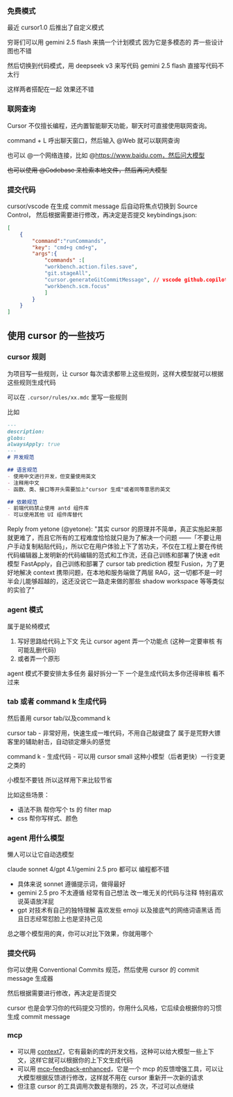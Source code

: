 ### 免费模式

最近 cursor1.0 后推出了自定义模式

穷哥们可以用 gemini 2.5 flash 来搞一个计划模式 因为它是多模态的 弄一些设计图也不错

然后切换到代码模式，用 deepseek v3 来写代码 gemini 2.5 flash 直接写代码不太行

这样两者搭配在一起 效果还不错

### 联网查询

Cursor 不仅擅长编程，还内置智能聊天功能，聊天时可直接使用联网查询。

command + L 呼出聊天窗口，然后输入 @Web 就可以联网查询

也可以 @一个网络连接，比如 @https://www.baidu.com，然后问大模型

~~也可以使用 @Codebase 来检索本地文件，然后再问大模型~~

### 提交代码

cursor/vscode 在生成 commit message 后自动将焦点切换到 Source Control，
然后根据需要进行修改，再决定是否提交
keybindings.json:

```json
[
    {
        "command":"runCommands",
        "key": "cmd+g cmd+g",
        "args":{
            "commands" :[
            "workbench.action.files.save",
            "git.stageAll",
            "cursor.generateGitCommitMessage", // vscode github.copilot.git.generateCommitMessage
            "workbench.scm.focus"
            ]
        }
    }
]
```

## 使用 cursor 的一些技巧

### cursor 规则

为项目写一些规则，让 cursor 每次请求都带上这些规则，这样大模型就可以根据这些规则生成代码

可以在 `.cursor/rules/xx.mdc` 里写一些规则

比如
```markdown
---
description:
globs:
alwaysApply: true
---
# 开发规范

## 语言规范
- 使用中文进行开发，但变量使用英文
- 注释用中文
- 函数、类、接口等开头需要加上"cursor 生成"或者同等意思的英文

## 依赖规范
- 前端代码禁止使用 antd 组件库
- 可以使用其他 UI 组件库替代

```

Reply from yetone (@yetone):
"其实 cursor 的原理并不简单，真正实施起来那就更难了，而且它所有的工程难度恰恰就只是为了解决一个问题 ——「不要让用户手动复制粘贴代码」，所以它在用户体验上下了苦功夫，不仅在工程上要在传统代码编辑器上发明新的代码编辑的范式和工作流，还自己训练和部署了快速 edit 模型 FastApply，自己训练和部署了 cursor tab prediction 模型 Fusion，为了更好地解决 context 携带问题，在本地和服务端做了两层 RAG，这一切都不是一时半会儿能够超越的，这还没说它一路走来做的那些 shadow workspace 等等类似的实验了"

### agent 模式

属于是轮椅模式

1. 写好思路给代码上下文 先让 cursor agent 弄一个功能点 (这种一定要审核 有可能乱删代码) 
2. 或者弄一个原形 

agent 模式不要安排太多任务 最好拆分一下 一个是生成代码太多你还得审核 看不过来

### tab 或者 command k 生成代码

然后善用 cursor tab/以及command k

cursor tab - 非常好用，快速生成一堆代码，不用自己敲键盘了 属于是荒野大镖客里的辅助射击，自动锁定爆头的感觉

command k - 生成代码 - 可以用 cursor small 这种小模型（后者更快）一行变更之类的

小模型不要钱 所以这样用下来比较节省

比如这些场景：
+ 语法不熟 帮你写个 ts 的 filter map
+ css 帮你写样式、颜色

### agent 用什么模型

懒人可以让它自动选模型

claude sonnet 4/gpt 4.1/gemini 2.5 pro 都可以 编程都不错

+ 具体来说 sonnet 遵循提示词，做得最好
+ gemini 2.5 pro 不太遵循 经常有自己想法 改一堆无关的代码与注释 特别喜欢说英语放洋屁
+ gpt 对技术有自己的独特理解 喜欢发些 emoji 以及接底气的网络词语黑话 而且日志经常怼脸上也是坚持己见

总之哪个模型用的爽，你可以对比下效果，你就用哪个

### 提交代码

你可以使用 Conventional Commits 规范，然后使用 cursor 的 commit message 生成器

然后根据需要进行修改，再决定是否提交

cursor 也是会学习你的代码提交习惯的，你用什么风格，它后续会根据你的习惯生成 commit message

### mcp

+ 可以用 [context7](https://context7.com/)，它有最新的库的开发文档，这种可以给大模型一些上下文，这样它就可以根据你的上下文生成代码
+ 可以用 [mcp-feedback-enhanced](https://github.com/Minidoracat/mcp-feedback-enhanced)，它是一个 mcp 的反馈增强工具，可以让大模型根据反馈进行修改，这样就不用在 cursor 重新开一次新的请求
+ 但注意 cursor 的工具调用次数是有限的，25 次，不过可以点继续